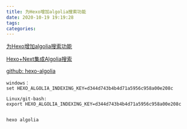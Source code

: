 ```yaml
---
title: 为Hexo增加algolia搜索功能
date: 2020-10-19 19:19:28
tags:
categories:
---
```




[为Hexo增加algolia搜索功能](https://blog.csdn.net/qq_35479468/article/details/107335663)

[Hexo+Next集成Algolia搜索](https://segmentfault.com/a/1190000018803949)

[github: hexo-algolia](https://github.com/oncletom/hexo-algolia)


```
windows：
set HEXO_ALGOLIA_INDEXING_KEY=d344d743b4b4d71a5956c958a00e208c

Linux/git-bash:
export HEXO_ALGOLIA_INDEXING_KEY=d344d743b4b4d71a5956c958a00e208c


hexo algolia

```